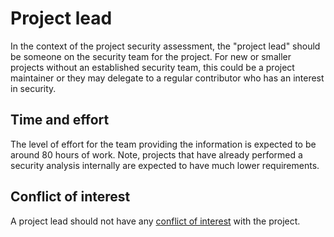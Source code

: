 # Project lead

In the context of the project security assessment, the "project lead" should be someone on the security team for the project. For new or smaller projects without an established security team, this could be a project maintainer or they may delegate to a regular contributor who has an interest in security.

## Time and effort

The level of effort for the team providing the information is expected to be around 80 hours of work.  Note, projects that have already performed a security analysis internally are expected to have much lower requirements.

## Conflict of interest

A project lead should not have any [conflict of interest](./security-reviewer.md#conflict-of-interest) with the project.
